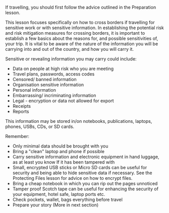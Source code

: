 [Title]: # (Прежде чем ты уйдешь)
[Order]: # (0)

If travelling, you should first follow the advice outlined in the Preparation lesson.

This lesson focuses specifically on how to cross borders if travelling for sensitive work or with sensitive information. In establishing the potential risk and risk mitigation measures for crossing borders, it is important to establish a few basics about the reasons for, and possible sensitivities of, your trip. It is vital to be aware of the nature of the information you will be carrying into and out of the country, and how you will carry it.

Sensitive or revealing information you may carry could include:

*   Data on people at high risk who you are meeting
*   Travel plans, passwords, access codes
*   Censored/ banned information
*   Organisation sensitive information
*   Personal information
*   Embarrassing/ incriminating information
*   Legal - encryption or data not allowed for export
*   Receipts
*   Reports


This information may be stored in/on notebooks, publications, laptops, phones, USBs, CDs, or SD cards.

Remember:

*   Only minimal data should be brought with you
*   Bring a "clean" laptop and phone if possible
*   Carry sensitive information and electronic equipment in hand luggage, as at least you know If it has been tampered with
*   Small, encrypted USB sticks or Micro SD cards can be useful for security and being able to hide sensitive data if necessary. See the Protecting Files lesson for advice on how to encrypt files.
*   Bring a cheap notebook in which you can rip out the pages unnoticed
*   Tamper proof Scotch tape can be useful for enhancing the security of your equipment, hotel safe, laptop ports etc.
*   Check pockets, wallet, bags everything before travel
*   Prepare your story (More in next section)